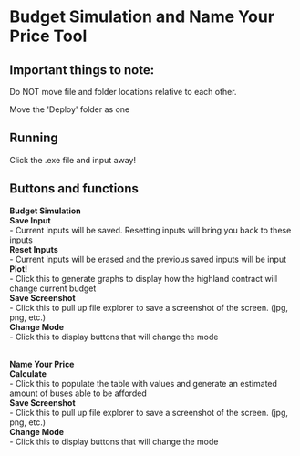 # Budget Simulation and Name Your Price Tool

## Important things to note:
Do NOT move file and folder locations relative to each other.

Move the 'Deploy' folder as one


## Running
Click the .exe file and input away!

## Buttons and functions
  **Budget Simulation** <br/>
      **Save Input** <br/>
        - Current inputs will be saved. Resetting inputs will bring you back to these inputs <br/>
      **Reset Inputs** <br/>
        - Current inputs will be erased and the previous saved inputs will be input <br/>
      **Plot!** <br/>
        - Click this to generate graphs to display how the highland contract will change current budget <br/>
      **Save Screenshot** <br/>
        - Click this to pull up file explorer to save a screenshot of the screen. (jpg, png, etc.) <br/>
      **Change Mode** <br/>
        - Click this to display buttons that will change the mode  <br/><br/>
      
  **Name Your Price** <br/>
      **Calculate** <br/>
        - Click this to populate the table with values and generate an estimated amount of buses able to be afforded <br/>
      **Save Screenshot** <br/>
        - Click this to pull up file explorer to save a screenshot of the screen. (jpg, png, etc.) <br/>
      **Change Mode** <br/>
        - Click this to display buttons that will change the mode <br/>


